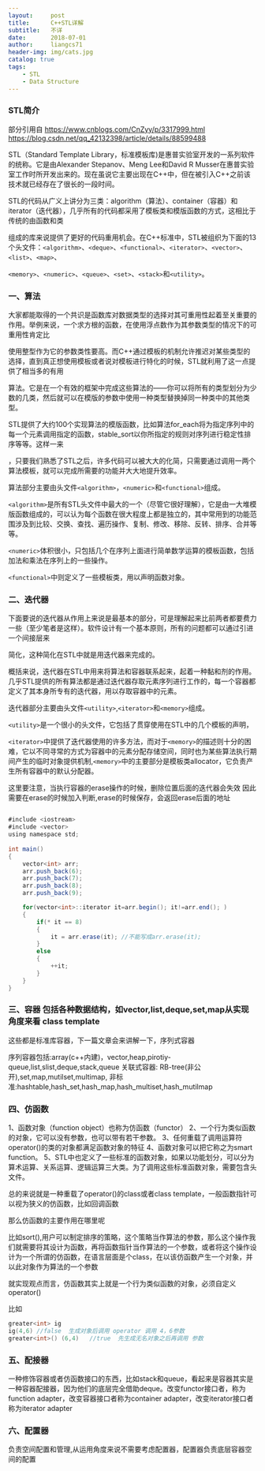 ```yaml
---
layout:     post
title:      C++STL详解
subtitle:   不详
date:       2018-07-01
author:     liangcs71
header-img: img/cats.jpg
catalog: true
tags:
    - STL
    - Data Structure
---
```



### STL简介

部分引用自 https://www.cnblogs.com/CnZyy/p/3317999.html https://blog.csdn.net/qq_42132398/article/details/88599488 

STL（Standard Template Library，标准模板库)是惠普实验室开发的一系列软件的统称。它是由Alexander Stepanov、Meng Lee和David R Musser在惠普实验室工作时所开发出来的。现在虽说它主要出现在C++中，但在被引入C++之前该技术就已经存在了很长的一段时间。

 

STL的代码从广义上讲分为三类：algorithm（算法）、container（容器）和iterator（迭代器），几乎所有的代码都采用了模板类和模版函数的方式，这相比于传统的由函数和类

 

组成的库来说提供了更好的代码重用机会。在C++标准中，STL被组织为下面的13个头文件：```<algorithm>```、```<deque>```、```<functional>```、```<iterator>```、```<vector>```、```<list>```、```<map>```、

```<memory>```、```<numeric>```、```<queue>```、```<set>```、```<stack>```和```<utility>```。 

### 一、算法

大家都能取得的一个共识是函数库对数据类型的选择对其可重用性起着至关重要的作用。举例来说，一个求方根的函数，在使用浮点数作为其参数类型的情况下的可重用性肯定比

使用整型作为它的参数类性要高。而C++通过模板的机制允许推迟对某些类型的选择，直到真正想使用模板或者说对模板进行特化的时候，STL就利用了这一点提供了相当多的有用

算法。它是在一个有效的框架中完成这些算法的——你可以将所有的类型划分为少数的几类，然后就可以在模版的参数中使用一种类型替换掉同一种类中的其他类型。

STL提供了大约100个实现算法的模版函数，比如算法for_each将为指定序列中的每一个元素调用指定的函数，stable_sort以你所指定的规则对序列进行稳定性排序等等。这样一来

，只要我们熟悉了STL之后，许多代码可以被大大的化简，只需要通过调用一两个算法模板，就可以完成所需要的功能并大大地提升效率。

 

算法部分主要由头文件```<algorithm>```，```<numeric>```和```<functional>```组成。

```<algorithm>```是所有STL头文件中最大的一个（尽管它很好理解），它是由一大堆模版函数组成的，可以认为每个函数在很大程度上都是独立的，其中常用到的功能范围涉及到比较、交换、查找、遍历操作、复制、修改、移除、反转、排序、合并等等。

 

```<numeric>```体积很小，只包括几个在序列上面进行简单数学运算的模板函数，包括加法和乘法在序列上的一些操作。

 

```<functional>```中则定义了一些模板类，用以声明函数对象。


### 二、迭代器

下面要说的迭代器从作用上来说是最基本的部分，可是理解起来比前两者都要费力一些（至少笔者是这样）。软件设计有一个基本原则，所有的问题都可以通过引进一个间接层来

简化，这种简化在STL中就是用迭代器来完成的。

概括来说，迭代器在STL中用来将算法和容器联系起来，起着一种黏和剂的作用。几乎STL提供的所有算法都是通过迭代器存取元素序列进行工作的，每一个容器都定义了其本身所专有的迭代器，用以存取容器中的元素。

 
迭代器部分主要由头文件```<utility>```,```<iterator>```和```<memory>```组成。

```<utility>```是一个很小的头文件，它包括了贯穿使用在STL中的几个模板的声明，

```<iterator>```中提供了迭代器使用的许多方法，而对于```<memory>```的描述则十分的困难，它以不同寻常的方式为容器中的元素分配存储空间，同时也为某些算法执行期间产生的临时对象提供机制,```<memory>```中的主要部分是模板类allocator，它负责产生所有容器中的默认分配器。


这里要注意，当执行容器的erase操作的时候，删除位置后面的迭代器会失效
因此需要在erase的时候加入判断,erase的时候保存，会返回erase后面的地址
```java

#include <iostream>
#include <vector>
using namespace std;
 
int main()
{
    vector<int> arr;
    arr.push_back(6);
    arr.push_back(7);
    arr.push_back(8);
    arr.push_back(9);

    for(vector<int>::iterator it=arr.begin(); it!=arr.end(); )
    {
        if(* it == 8)
        {
            it = arr.erase(it); //不能写成arr.erase(it);
        }
        else
        {
            ++it;
        }
    }
}

```


### 三、容器 包括各种数据结构，如vector,list,deque,set,map从实现角度来看 class template
这些都是标准库容器，下一篇文章会来讲解一下，序列式容器

序列容器包括:array(c++内建)，vector,heap,pirotiy-queue,list,slist,deque,stack,queue
关联式容器: RB-tree(非公开),set,map,mutilset,multimap, 非标准:hashtable,hash_set,hash_map,hash_multiset,hash_mutilmap

### 四、仿函数

1、函数对象（function object）也称为仿函数（functor）
2、一个行为类似函数的对象，它可以没有参数，也可以带有若干参数。
3、任何重载了调用运算符operator()的类的对象都满足函数对象的特征
4、函数对象可以把它称之为smart function。
5、STL中也定义了一些标准的函数对象，如果以功能划分，可以分为算术运算、关系运算、逻辑运算三大类。为了调用这些标准函数对象，需要包含头文件<functional>。

总的来说就是一种重载了operator()的class或者class template，一般函数指针可以视为狭义的仿函数，比如回调函数	

那么仿函数的主要作用在哪里呢

比如sort(),用户可以制定排序的策略，这个策略当作算法的参数，那么这个操作我们就需要将其设计为函数，再将函数指针当作算法的一个参数，或者将这个操作设计为一个所谓的仿函数，在语言层面是个class，在以该仿函数产生一个对象，并以此对象作为算法的一个参数

就实现观点而言，仿函数其实上就是一个行为类似函数的对象，必须自定义 operator()

比如 
```c++
greater<int> ig
ig(4,6) //false  生成对象后调用 operator 调用 4，6参数
greater<int>() (6,4)   //true  先生成无名对象之后再调用 参数
```

### 五、配接器

一种修饰容器或者仿函数接口的东西，比如stack和queue，看起来是容器其实是一种容器配接器，因为他们的底层完全借助deque。改变functor接口者，称为function adapter，改变容器接口者称为container adapter，改变iterator接口者称为iterator adapter

### 六、配置器

负责空间配置和管理,从运用角度来说不需要考虑配置器，配置器负责底层容器空间的配置